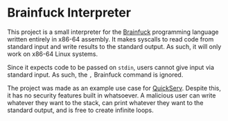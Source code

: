 # Brainfuck Interpreter

This project is a small interpreter for the
[Brainfuck](https://en.wikipedia.org/wiki/Brainfuck) programming language
written entirely in x86-64 assembly. It makes syscalls to read code from
standard input and write results to the standard output. As such, it will only
work on x86-64 Linux systems.

Since it expects code to be passed on `stdin`, users cannot give input via
standard input. As such, the `,` Brainfuck command is ignored.

The project was made as an example use case for
[QuickServ](https://github.com/jstrieb/quickserv). Despite this, it has no
security features built in whatsoever. A malicious user can write whatever they
want to the stack, can print whatever they want to the standard output, and is
free to create infinite loops.
